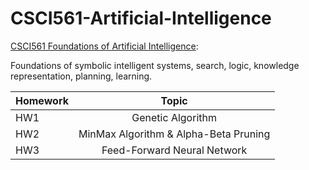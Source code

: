 # CSCI561-Artificial-Intelligence

[CSCI561 Foundations of Artificial Intelligence](https://web-app.usc.edu/soc/syllabus/20223/30256.pdf):

Foundations of symbolic intelligent systems, search, logic, knowledge representation, planning, learning.

| Homework       | Topic         
| ------------- |:-------------:
| HW1           | Genetic Algorithm 
| HW2           | MinMax Algorithm & Alpha-Beta Pruning      
| HW3           | Feed-Forward Neural Network 
